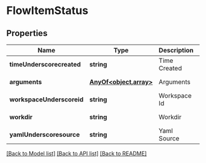 # FlowItemStatus

## Properties
Name | Type | Description | Notes
------------ | ------------- | ------------- | -------------
**timeUnderscorecreated** | **string** | Time Created | [default to null]
**arguments** | [**AnyOf&lt;object,array&gt;**](AnyOf&lt;object,array&gt;.md) | Arguments | [default to null]
**workspaceUnderscoreid** | **string** | Workspace Id | [default to null]
**workdir** | **string** | Workdir | [default to null]
**yamlUnderscoresource** | **string** | Yaml Source | [default to null]

[[Back to Model list]](../README.md#documentation-for-models) [[Back to API list]](../README.md#documentation-for-api-endpoints) [[Back to README]](../README.md)


